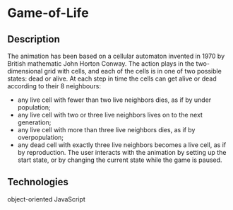 # Game-of-Life

## Description
The animation has been based on a cellular automaton invented in 1970 by British mathematic John Horton Conway. The action plays in the two-dimensional grid with cells, and each of the cells is in one of two possible states: dead or alive. 
At each step in time the cells can get alive or dead according to their 8 neighbours: 
- any live cell with fewer than two live neighbors dies, as if by under population; 
- any live cell with two or three live neighbors lives on to the next generation; 
- any live cell with more than three live neighbors dies, as if by overpopulation; 
- any dead cell with exactly three live neighbors becomes a live cell, as if by reproduction. 
The user interacts with the animation by setting up the start state, or by changing the current state while the game is paused.

## Technologies
object-oriented JavaScript


